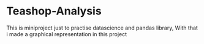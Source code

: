 # Teashop-Analysis
This is miniproject just to practise datascience  and pandas library, With that i made a graphical representation in this project
